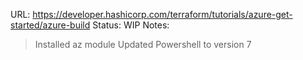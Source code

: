 URL: https://developer.hashicorp.com/terraform/tutorials/azure-get-started/azure-build
Status: WIP
Notes:
> Installed az module
> Updated Powershell to version 7
>  